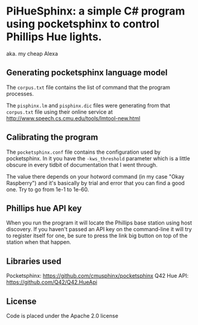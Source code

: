 # PiHueSphinx: a simple C# program using pocketsphinx to control Phillips Hue lights.

aka. my cheap Alexa

## Generating pocketsphinx language model

The `corpus.txt` file contains the list of command that the program processes.

The `pisphinx.lm` and `pisphinx.dic` files were generating from that `corpus.txt` file using their online service at http://www.speech.cs.cmu.edu/tools/lmtool-new.html

## Calibrating the program

The `pocketsphinx.conf` file contains the configuration used by pocketsphinx. In it you have the `-kws_threshold` parameter which is a little obscure in every tidbit of documentation that I went through.

The value there depends on your hotword command (in my case "Okay Raspberry") and it's basically by trial and error that you can find a good one. Try to go from 1e-1 to 1e-60.

## Phillips hue API key

When you run the program it will locate the Phillips base station using host discovery. If you haven't passed an API key on the command-line it will try to register itself for one, be sure to press the link big button on top of the station when that happen.

## Libraries used

Pocketsphinx: https://github.com/cmusphinx/pocketsphinx
Q42 Hue API: https://github.com/Q42/Q42.HueApi

## License

Code is placed under the Apache 2.0 license
